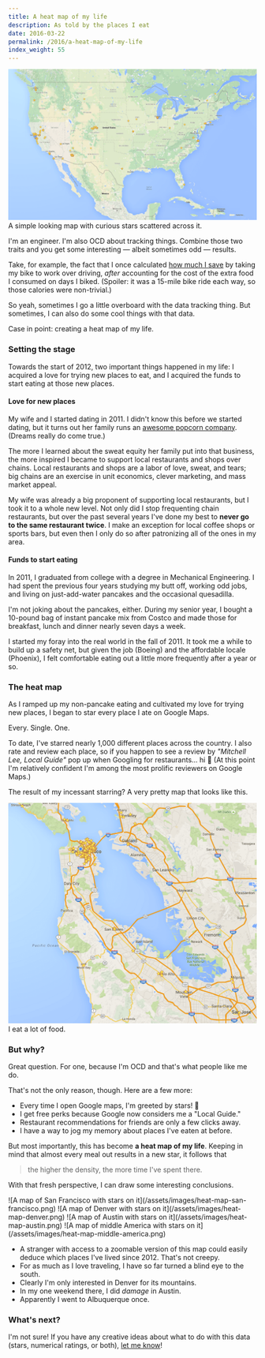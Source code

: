 ```yaml
---
title: A heat map of my life
description: As told by the places I eat
date: 2016-03-22
permalink: /2016/a-heat-map-of-my-life
index_weight: 55
---
```


![A map of the US with stars on it](/assets/images/heat-map.png)
<span class="subtitle">A simple looking map with curious stars scattered across it.</span>

I'm an engineer. I'm also  OCD about tracking things. Combine those two traits and you get some interesting — albeit sometimes odd — results.

Take, for example, the fact that I once calculated [how much I save](/2016/the-economics-of-biking-to-work) by taking my bike to work over driving, _after_ accounting for the cost of the extra food I consumed on days I biked. (Spoiler: it was a 15-mile bike ride each way, so those calories were non-trivial.)

So yeah, sometimes I go a little overboard with the data tracking thing. But sometimes, I can also do some cool things with that data.

Case in point: creating a heat map of my life.

### Setting the stage

Towards the start of 2012, two important things happened in my life: I acquired a love for trying new places to eat, and I acquired the funds to start eating at those new places.

#### Love for new places

My wife and I started dating in 2011. I didn't know this before we started dating, but it turns out her family runs an [awesome popcorn company](https://www.jodyspopcorn.com/). (Dreams really do come true.)

The more I learned about the sweat equity her family put into that business, the more inspired I became to support local restaurants and shops over chains. Local restaurants and shops are a labor of love, sweat, and tears; big chains are an exercise in unit economics, clever marketing, and mass market appeal.

My wife was already a big proponent of supporting local restaurants, but I took it to a whole new level. Not only did I stop frequenting chain restaurants, but over the past several years I've done my best to **never go to the same restaurant twice**. I make an exception for local coffee shops or sports bars, but even then I only do so after patronizing all of the ones in my area.

#### Funds to start eating

In 2011, I graduated from college with a degree in Mechanical Engineering. I had spent the previous four years studying my butt off, working odd jobs, and living on just-add-water pancakes and the occasional quesadilla.

I'm not joking about the pancakes, either. During my senior year, I bought a 10-pound bag of instant pancake mix from Costco and made those for breakfast, lunch and dinner nearly seven days a week.

I started my foray into the real world in the fall of 2011. It took me a while to build up a safety net, but given the job (Boeing) and the affordable locale (Phoenix), I felt comfortable eating out a little more frequently after a year or so.

### The heat map

As I ramped up my non-pancake eating and cultivated my love for trying new places, I began to star every place I ate on Google Maps.

Every. Single. One.

To date, I've starred nearly 1,000 different places across the country. I also rate and review each place, so if you happen to see a review by _"Mitchell Lee, Local Guide"_ pop up when Googling for restaurants… hi 👋  (At this point I'm relatively confident I'm among the most prolific reviewers on Google Maps.)

The result of my incessant starring? A very pretty map that looks like this.

![A map of the Bay Area with stars on it](/assets/images/heat-map-bay-area.png)
<span class="subtitle">I eat a lot of food.</span>

### But why?

Great question. For one, because I'm OCD and that's what people like me do.

That's not the only reason, though. Here are a few more:

* Every time I open Google maps, I'm greeted by stars! 🌟
* I get free perks because Google now considers me a "Local Guide."
* Restaurant recommendations for friends are only a few clicks away.
* I have a way to jog my memory about places I've eaten at before.

But most importantly, this has become **a heat map of my life**. Keeping in mind that almost every meal out results in a new star, it follows that

> the higher the density, the more time I've spent there.

With that fresh perspective, I can draw some interesting conclusions.

<span class="grid">
  <span class="grid-item">
    ![A map of San Francisco with stars on it](/assets/images/heat-map-san-francisco.png)
  </span>
  <span class="grid-item">
    ![A map of Denver with stars on it](/assets/images/heat-map-denver.png)
  </span>
</span>
<span class="grid">
  <span class="grid-item">
    ![A map of Austin with stars on it](/assets/images/heat-map-austin.png)
  </span>
  <span class="grid-item">
    ![A map of middle America with stars on it](/assets/images/heat-map-middle-america.png)
  </span>
</span>

* A stranger with access to a zoomable version of this map could easily deduce which places I've lived since 2012. That's not creepy.
* For as much as I love traveling, I have so far turned a blind eye to the south.
* Clearly I'm only interested in Denver for its mountains.
* In my one weekend there, I did _damage_ in Austin.
* Apparently I went to Albuquerque once.

### What's next?

I'm not sure! If you have any creative ideas about what to do with this data (stars, numerical ratings, or both), [let me know](https://mitchjlee.com)!
